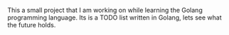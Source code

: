 This a small project that I am working on while learning the Golang programming language. Its is a TODO list written in Golang, lets see what the future holds.
